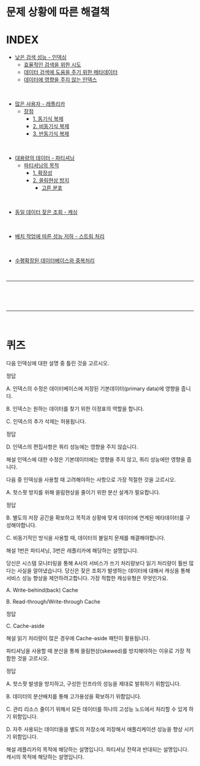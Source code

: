 # 문제 상황에 따른 해결책
# INDEX
- [낮은 검색 성능 - 인덱싱](./2_1_%EC%9D%B8%EB%8D%B1%EC%8B%B1.md)
    - [효율적인 검색을 위한 시도](#효율적인-검색을-위한-시도)
    - [데이터 검색에 도움을 주기 위한 메타데이터](#데이터-검색에-도움을-주기-위한-메타데이터)
    - [데이터에 영향을 주지 않는 인덱스](#데이터에-영향을-주지-않는-인덱스)

<br>

- [많은 사용자 - 레플리카](./2_2_%EB%A0%88%ED%94%8C%EB%A6%AC%EC%B9%B4%20copy.md)
    - [장점](#장점)
        - [1. 동기식 복제](#1-동기식-복제)
        - [2. 비동기식 복제](#2-비동기식-복제)
        - [3. 반동기식 복제](#3-반동기식-복제)  

<br>

- [대용량의 데이터 - 파티셔닝](./2_3_%ED%8C%8C%ED%8B%B0%EC%85%94%EB%8B%9D%20copy.md)
    - [파티셔닝의 목적](#파티셔닝의-목적)
        - [1. 확장성](#1-u확장성u--디스크-분산---질의-부하-분산)
        - [2. 쏠림현상 방지](#2-u쏠림현상-방지를-위한-시도u)
            - [고른 분포](#고른-분포)

<br>

- [동일 데이터 잦은 조회 - 캐싱](./2_4_%EC%BA%90%EC%8B%B1%20copy.md)
   
<br>

- [배치 작업에 따른 성능 저하 - 스트림 처리](./2_5_%EC%8A%A4%ED%8A%B8%EB%A6%BC%EC%B2%98%EB%A6%AC%20copy.md)

<br>

- [수평확장된 데이터베이스와 중복처리](./2_6_%EC%88%98%ED%8F%89%ED%99%95%EC%9E%A5%EB%90%9C_%EB%8D%B0%EC%9D%B4%ED%84%B0%EB%B2%A0%EC%9D%B4%EC%8A%A4%EC%99%80_%EC%A4%91%EB%B3%B5%EC%B2%98%EB%A6%AC.md)

<br>


---

<br>
<br>

<br>


---

<br>


# 퀴즈
다음 인덱싱에 대한 설명 중 틀린 것을 고르시오.

정답

A.
인덱스의 수정은 데이터베이스에 저장된 기본데이터(primary data)에 영향을 줍니다.


B.
인덱스는 원하는 데이터를 찾기 위한 이정표의 역할을 합니다.


C.
인덱스의 추가 삭제는 허용됩니다.

정답

D.
인덱스의 편집사항은 쿼리 성능에는 영향을 주지 않습니다.

해설
인덱스에 대한 수정은 기본데이터에는 영향을 주지 않고, 쿼리 성능에만 영향을 줍니다.

다음 중 인덱싱을 사용할 때 고려해야하는 사항으로 가장 적절한 것을 고르시오.


A.
핫스팟 방지를 위해 쏠림현상을 줄이기 위한 분산 설계가 필요합니다.

정답

B.
별도의 저장 공간을 확보하고 목적과 상황에 맞게 데이터에 연계된 메타데이터를 구성해야합니다.


C.
비동기적인 방식을 사용할 때, 데이터의 불일치 문제를 해결해야합니다.

해설
1번은 파티셔닝, 3번은 레플리카에 해당하는 설명입니다.  

당신은 시스템 모니터링을 통해 A사의 서비스가 쓰기 처리량보다 읽기 처리량이 훨씬 많다는 사실을 알아냈습니다. 당신은 잦은 조회가 발생하는 데이터에 대해서 캐싱을 통해 서비스 성능 향상을 제안하려고합니다. 가장 적합한 캐싱유형은 무엇인가요.


A.
Write-behind(back) Cache


B.
Read-through/Write-through Cache

정답

C.
Cache-aside

해설
읽기 처리량이 많은 경우에 Cache-aside 패턴이 활용됩니다.

파티셔닝을 사용할 때 분산을 통해 쏠림현상(skewed)를 방지해야하는 이유로 가장 적합한 것을 고르시오.

정답

A.
핫스팟 발생을 방지하고, 구성한 인프라의 성능을 제대로 발휘하기 위함입니다.


B.
데이터의 분산배치를 통해 고가용성을 확보하기 위함입니다.


C.
관리 리소스 줄이기 위해서 모든 데이터를 하나의 고성능 노드에서 처리할 수 있게 하기 위함입니다.


D.
자주 사용되는 데이터들을 별도의 저장소에 저장해서 애플리케이션 성능을 향상 시키기 위함입니다.

해설
레플리카의 목적에 해당하는 설명입니다.
파티셔닝 전략과 반대되는 설명입니다.
캐시의 목적에 해당하는 설명입니다.